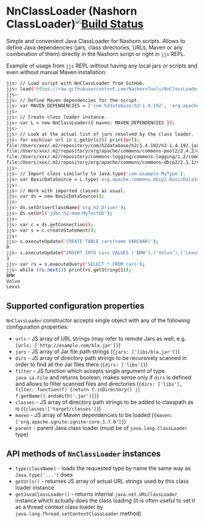 # NnClassLoader (Nashorn ClassLoader)[![Build Status](https://travis-ci.org/NashornTools/NnClassLoader.svg?branch=master)](https://travis-ci.org/NashornTools/NnClassLoader)
Simple and convenient Java ClassLoader for Nashorn scripts. Allows to define Java dependencies (jars, class directories, URLs, Maven or any combination of them) directly in the Nashorn script or right in `jjs` REPL.

Example of usage from `jjs` REPL without having any local jars or scripts and even without manual Maven installation:

```bash
jjs> // Load script with NnClassLoader from GitHub.
jjs> load('https://raw.githubusercontent.com/NashornTools/NnClassLoader/master/NnClassLoader.js');
jjs>
jjs> // Define Maven dependencies for the script.
jjs> var MAVEN_DEPENDENCIES = ['com.h2database:h2:1.4.192', 'org.apache.commons:commons-dbcp2:2.1.1'];
jjs>
jjs> // Create class loader instance.
jjs> var L = new NnClassLoader({ maven: MAVEN_DEPENDENCIES });
jjs>
jjs> // Look at the actual list of jars resolved by the class loader.
jjs> for each(var url in L.getUrls()) print(url);
file:/Users/xxx/.m2/repository/com/h2database/h2/1.4.192/h2-1.4.192.jar
file:/Users/xxx/.m2/repository/org/apache/commons/commons-pool2/2.4.2/commons-pool2-2.4.2.jar
file:/Users/xxx/.m2/repository/commons-logging/commons-logging/1.2/commons-logging-1.2.jar
file:/Users/xxx/.m2/repository/org/apache/commons/commons-dbcp2/2.1.1/commons-dbcp2-2.1.1.jar
jjs>
jjs> // Import class similarly to Java.type('com.example.MyType').
jjs> var BasicDataSource = L.type('org.apache.commons.dbcp2.BasicDataSource');
jjs>
jjs> // Work with imported classes as usual.
jjs> var ds = new BasicDataSource();
jjs>
jjs> ds.setDriverClassName('org.h2.Driver');
jjs> ds.setUrl('jdbc:h2:mem:MyTestDb');
jjs>
jjs> var c = ds.getConnection();
jjs> var s = c.createStatement();
jjs>
jjs> s.executeUpdate('CREATE TABLE cars(name VARCHAR)');
0
jjs> s.executeUpdate("INSERT INTO cars VALUES ('BMW'),('Volvo'),('Lexus')");
3
jjs> var rs = s.executeQuery('SELECT * FROM cars');
jjs> while (rs.next()) print(rs.getString(1));
BMW
Volvo
Lexus

```

## Supported configuration properties

`NnClassLoader` constructor accepts single object with any of the following configuration properties:

- `urls` - JS array of URL strings (may refer to remote Jars as well, e.g. `{urls: ['http://example.com/bla.jar']}`)
- `jars` - JS array of Jar file path strings (`{jars: ['libs/bla.jar']}`)
- `dirs` - JS array of directory path strings to be recursively scanned in order to find all the Jar files there (`{dirs: ['libs']}`)
- `filter` - JS function which accepts single argument of type `java.io.File` and returns boolean; makes sense only if `dirs` is defined and allows to filter scanned files and directories (`{dirs: ['libs'], filter: function(f) {return f.isDirectory() || f.getName().endsWith('.jar')}}`)
- `classes` - JS array of directory path strings to be added to classpath as is (`{classes:['target/classes']}`)
- `maven` - JS array of Maven dependencies to be loaded (`{maven: ['org.apache.ignite:ignite-core:1.7.0']}`)
- `parent` - parent Java class loader (must be of `java.lang.ClassLoader` type)


## API methods of `NnClassLoader` instances

- `type(className)` - loads the requested type by name the same way as `Java.type('...')` does
- `getUrls()` - returnes JS array of actual URL strings used by this class loader instance
- `getJavaClassLoader()` - returns internal `java.net.URLClassLoader` instance which actually does the class loading (it is often useful to set it as a thread context class loader by `java.lang.Thread.setContextClassLoader` method)










